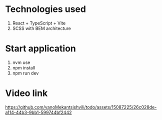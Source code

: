 # Technologies used
1. React + TypeScript + Vite
2. SCSS with BEM architecture

# Start application
1. nvm use
2. npm install
3. npm run dev


# Video link
https://github.com/vanoMekantsishvili/todo/assets/15087225/26c028de-a114-44b3-9bb1-599744bf2442

